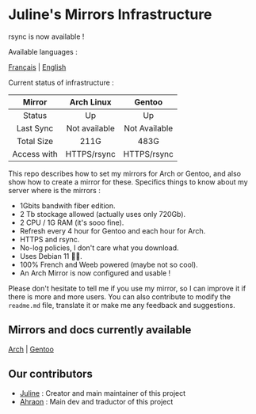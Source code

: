 # Juline's Mirrors Infrastructure

rsync is now available !

Available languages :

[Français](https://github.com/juliiine/cygogne-mirror/blob/main/README_FR.md) | [English](https://github.com/juliiine/cygogne-mirror/blob/main/README.md)

Current status of infrastructure :

| Mirror      |Arch Linux| Gentoo |
|:-----------:|:-:|:-:|
|  Status     | Up | Up |
| Last Sync   | Not available | Not Available |
| Total Size  | 211G | 483G |
| Access with | HTTPS/rsync | HTTPS/rsync |  

This repo describes how to set my mirrors for Arch or Gentoo, and also show how to create a mirror for these.
Specifics things to know about my server where is the mirrors : 

- 1Gbits bandwith fiber edition.
- 2 Tb stockage allowed (actually uses only 720Gb).
- 2 CPU / 1G RAM (it's sooo fine).
- Refresh every 4 hour for Gentoo and each hour for Arch.
- HTTPS and rsync.
- No-log policies, I don't care what you download.
- Uses Debian 11 💪🏻.
- 100% French and Weeb powered (maybe not so cool).
- An Arch Mirror is now configured and usable !

 Please don't hesitate to tell me if you use my mirror, so I can improve it if there is more and more users.
 You can also contribute to modify the `readme.md` file, translate it or make me any feedback and suggestions.

## Mirrors and docs currently available 

[Arch](https://github.com/juliiine/cygogne-mirror/blob/main/Arch/README.md) | [Gentoo](https://github.com/juliiine/cygogne-mirror/blob/main/Gentoo/README.md)

## Our contributors

- [Juline](https://github.com/juliiine) : Creator and main maintainer of this project
- [Ahraon](https://github.com/Ahraon) : Main dev and traductor of this project